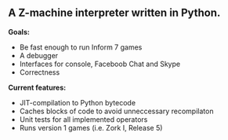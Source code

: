 A Z-machine interpreter written in Python.
------------------------------------------

__Goals:__

 * Be fast enough to run Inform 7 games
 * A debugger
 * Interfaces for console, Faceboob Chat and Skype
 * Correctness

__Current features:__

 * JIT-compilation to Python bytecode
 * Caches blocks of code to avoid unneccessary recompilaton
 * Unit tests for all implemented operators
 * Runs version 1 games (i.e. Zork I, Release 5)


